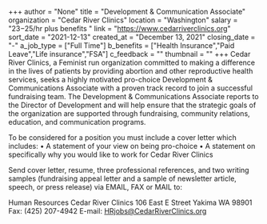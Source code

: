 +++
author = "None"
title = "Development & Communication Associate"
organization = "Cedar River Clinics"
location = "Washington"
salary = "$23-$25/hr plus benefits	"
link = "https://www.cedarriverclinics.org"
sort_date = "2021-12-13"
created_at = "December 13, 2021"
closing_date = "-"
a_job_type = ["Full Time"]
b_benefits = ["Health Insurance","Paid Leave","Life insurance","FSA"]
c_feedback = ""
thumbnail = ""
+++
Cedar River Clinics, a Feminist run organization committed to making a difference in the lives of patients by providing abortion and other reproductive health services, seeks a highly motivated pro-choice Development & Communications Associate with a proven track record to join a successful fundraising team. The Development & Communications Associate reports to the Director of Development and will help ensure that the strategic goals of the organization are supported through fundraising, community relations, education, and communication programs. 

To be considered for a position you must include a cover letter which includes:
•	A statement of your view on being pro-choice 
•	A statement on specifically why you would like to work for Cedar River Clinics

Send cover letter, resume, three professional references, and two writing samples (fundraising appeal letter and a sample of newsletter article, speech, or press release) via EMAIL, FAX or MAIL to:

Human Resources 
Cedar River Clinics
106 East E Street 
Yakima WA 98901
Fax: (425) 207-4942
E-mail: HRjobs@CedarRiverClinics.org